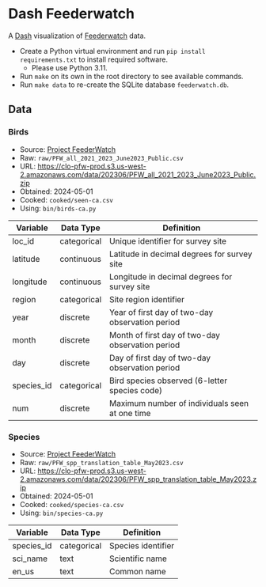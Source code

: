 # Dash Feederwatch

A [Dash][dash] visualization of [Feederwatch][feederwatch] data.

- Create a Python virtual environment and run `pip install requirements.txt` to install required software.
  - Please use Python 3.11.
- Run `make` on its own in the root directory to see available commands.
- Run `make data` to re-create the SQLite database `feederwatch.db`.

## Data

### Birds

- Source: [Project FeederWatch][feederwatch]
- Raw: `raw/PFW_all_2021_2023_June2023_Public.csv`
- URL: <https://clo-pfw-prod.s3.us-west-2.amazonaws.com/data/202306/PFW_all_2021_2023_June2023_Public.zip>
- Obtained: 2024-05-01
- Cooked: `cooked/seen-ca.csv`
- Using: `bin/birds-ca.py`

| Variable   | Data Type   | Definition                                       |
| ---------- | ----------- | ------------------------------------------------ |
| loc_id     | categorical | Unique identifier for survey site                |
| latitude   | continuous  | Latitude in decimal degrees for survey site      |
| longitude  | continuous  | Longitude in decimal degrees for survey site     |
| region     | categorical | Site region identifier                           |
| year       | discrete    | Year of first day of two-day observation period  |
| month      | discrete    | Month of first day of two-day observation period |
| day        | discrete    | Day of first day of two-day observation period   |
| species_id | categorical | Bird species observed (6-letter species code)    |
| num        | discrete    | Maximum number of individuals seen at one time   |

### Species

- Source: [Project FeederWatch][feederwatch]
- Raw: `raw/PFW_spp_translation_table_May2023.csv`
- URL: <https://clo-pfw-prod.s3.us-west-2.amazonaws.com/data/202306/PFW_spp_translation_table_May2023.zip>
- Obtained: 2024-05-01
- Cooked: `cooked/species-ca.csv`
- Using: `bin/species-ca.py`

| Variable   | Data Type   | Definition         |
| ---------- | ----------- | ------------------ |
| species_id | categorical | Species identifier |
| sci_name   | text        | Scientific name    |
| en_us      | text        | Common name        |

[dash]: https://dash.plotly.com
[feederwatch]: https://feederwatch.org
